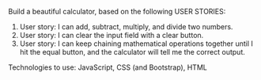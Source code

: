 Build a beautiful calculator, based on the following USER STORIES:

1. User story: I can add, subtract, multiply, and divide two numbers.
2. User story: I can clear the input field with a clear button.
3. User story: I can keep chaining mathematical operations together until I hit the equal button, and the calculator will tell me the correct output.

Technologies to use: JavaScript, CSS (and Bootstrap), HTML